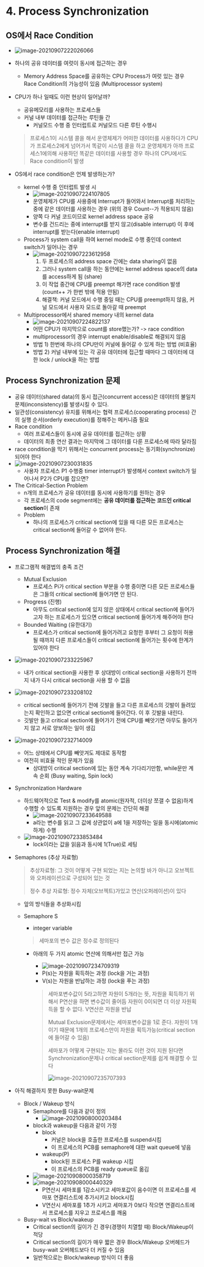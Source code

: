 # 4. Process Synchronization

## OS에서 Race Condition

- ![image-20210907222026066](img/image-20210907222026066.png)

- 하나의 공유 데이터를 여럿이 동시에 접근하는 경우

  - Memory Address Space를 공유하는 CPU Process가 여럿 있는 경우 Race Condition의 가능성이 있음 (Multiprocessor system)

- CPU가 하나 일때도 이런 현상이 일어날까?

  - 공유메모리를 사용하는 프로세스들
  - 커널 내부 데이터를 접근하는 루틴들 간
    - 커널모드 수행 중 인터럽트로 커널모드 다른 루틴 수행시

  > 프로세스1이 시스템 콜을 해서 운영체제가 어떠한 데이터를 사용하다가 CPU가 프로세스2에게 넘어가서 똑같이 시스템 콜을 하고 운영체제가 아까 프로세스1에의해 사용하던 똑같은 데이터를 사용할 경우 하나의 CPU에서도 Race condition이 발생

- OS에서 race condition은 언제 발생하는가?
  - kernel 수행 중 인터럽트 발생 시
    - ![image-20210907224107805](img/image-20210907224107805.png)
    - 운영체제가 CPU를 사용중에 Interrupt가 들어와서 Interrupt를 처리하는 중에 같은 데이터를 사용하는 경우 (위의 경우 Count--가 적용되지 않음)
    - 양쪽 다 커널 코드이므로 kernel address space 공유
    - 변수를 건드리는 중에 interrupt를 받지 않고(disable interrupt) 이 후에 interrupt를 받는다(enable interrupt)
  - Process가 system call을 하여 kernel mode로 수행 중인데 context switch가 일어나는 경우
    - ![image-20210907223612958](img/image-20210907223612958.png)
      1. 두 프로세스의 address space 간에는 data sharing이 없음
      2. 그러나 system call을 하는 동안에는 kernel address space의 data를 access하게 됨 (share)
      3. 이 작업 중간에 CPU를 preempt 해가면 race condition 발생 (count++ 가 한번 밖에 적용 안됨)
      4. 해결책: 커널 모드에서 수행 중일 때는 CPU를 preempt하지 않음, 커널 모드에서 사용자 모드로 돌아갈 때 preempt
  - Multiprocessor에서 shared memory 내의 kernel data
    - ![image-20210907224822137](img/image-20210907224822137.png)
    - 어떤 CPU가 마지막으로  count를 store했는가? -> race condition
    - multiprocessor의 경우 interrupt enable/disable로 해결되지 않음
    - 방법 1) 한번에 하나의 CPU만이 커널에 들어갈 수 있게 하는 방법 (비효율)
    - 방법 2) 커널 내부에 있는 각 공유 데이터에 접근할 때마다 그 데이터에 대한 lock / unlock을 하는 방법

## Process Synchronization 문제

- 공유 데이터(shared data)의 동시 접근(concurrent access)은 데이터의 불일치 문제(inconsistency)를 발생시킬 수 있다.
- 일관성(consistency) 유지를 위해서는 협력 프로세스(cooperating process) 간의 실행 순서(orderly execution)를 정해주는 메커니즘 필요
- Race condition
  - 여러 프로세스들이 동시에 공유 데이터를 접근하는 상황
  - 데이터의 최종 연산 결과는 마지막에 그 데이터를 다룬 프로세스에 따라 달라짐
- race condition을 막기 위해서는 concurrent process는 동기화(synchronize)되어야 한다
- ![image-20210907230031835](img/image-20210907230031835.png)
  - 사용자 프로세스 P1 수행중 timer interrupt가 발생해서 context switch가 일어나서 P2가 CPU를 잡으면?
- The Critical-Section Problem
  - n개의 프로세스가 공유 데이터를 동시에 사용하기를 원하는 경우
  - 각 프로세스의 code segment에는 **공유 데이터를 접근하는 코드인 critical section**이 존재
  - Problem
    - 하나의 프로세스가 critical section에 있을 때 다른 모든 프로세스는 critical section에 들어갈 수 없어야 한다.

## Process Synchronization 해결

- 프로그램적 해결법의 충족 조건

  - Mutual Exclusion
    - 프로세스 Pi가 critical section 부분을 수행 중이면 다른 모든 프로세스들은 그들의 critical section에 들어가면 안 된다.
  - Progress (진행)
    - 아무도 critical section에 있지 않은 상태에서 critical section에 들어가고자 하는 프로세스가 있으면 critical section에 들어가게 해주어야 한다
  - Bounded Waiting (유한대기)
    - 프로세스가 critical section에 들어가려고 요청한 후부터 그 요청이 허용될 때까지 다른 프로세스들이 critical section에 들어가는 횟수에 한계가 있어야 한다

- ![image-20210907233225967](img/image-20210907233225967.png)

  - 내가 critical section을 사용한 후 상대방이 critical section을 사용하기 전까지 내가 다시 critical section을 사용 할 수 없음

- ![image-20210907233208102](img/image-20210907233208102.png)

  - critical section에 들어가기 전에 깃발을 들고 다른 프로세스의 깃발이 들려있는지 확인하고 없으면 critical section에 들어간다. 이 후 깃발을 내린다.
  - 깃발만 들고 critical section에 들어가기 전에 CPU를 빼앗기면 아무도 들어가지 않고 서로 양보하는 일이 생김

- ![image-20210907232714009](img/image-20210907232714009.png)

  - 어느 상태에서 CPU를 빼앗겨도 제대로 동작함
  - 여전히 비효율 적인 문제가 있음
    - 상대방이 critical section에 있는 동안 계속 기다리기만함, while문만 계속 순회 (Busy waiting, Spin lock)

- Synchronization Hardware

  - 하드웨어적으로 Test & modify를 atomic(원자적, 더이상 쪼갤 수 없음)하게 수행할 수 있도록 지원하는 경우 앞의 문제는 간단히 해결
    - ![image-20210907233649588](img/image-20210907233649588.png)
    - a라는 변수를 읽고 그 값에 상관없이 a에 1을 저장하는 일을 동시에(atomic하게) 수행
  - ![image-20210907233853484](img/image-20210907233853484.png)
    - lock이라는 값을 읽음과 동시에 1(True)로 세팅

- Semaphores (추상 자료형)

  > 추상자료형: 그 것이 어떻게 구현 되었는 지는 논의할 바가 아니고 오브젝트와 오퍼레이션으로 구성되어 있는 것
  >
  > 정수 추상 자료형: 정수 자체(오브젝트)가있고 연산(오퍼레이션)이 있다

  - 앞의 방식들을 추상화시킴

  - Semaphore S

    - integer variable

    > 세마포의 변수 값은 정수로 정의된다

    - 아래의 두 가지 atomic 연산에 의해서만 접근 가능

      - ![image-20210907234709319](img/image-20210907234709319.png)
      - P(s)는 자원을 획득하는 과정 (lock을 거는 과정)
      - V(s)는 자원을 반납하는 과정 (lock을 푸는 과정)

      > 세마포변수값이 5라고하면 자원이 5개라는 뜻, 자원을 획득하기 위해서 P연산을 하면 변수값이 줄어듬 자원이 0이되면 더 이상 자원획득을 할 수 없다. V연산은 자원을 반납
      >
      > Mutual Exclusion문제에서는 세마포변수값을 1로 준다. 자원이 1개이기 때문에 1개의 프로세스만이 자원을 획득가능(critical section에 들어갈 수 있음)
      >
      > 세마포가 어떻게 구현되는 지는 몰라도 이런 것이 지원 된다면 Synchronization문제나 critical section문제를 쉽게 해결할 수 있다
      >
      > ![image-20210907235707393](img/image-20210907235707393.png)

- 아직 해결하지 못한 Busy-wait문제

  - Block / Wakeup 방식
    - Semaphore를 다음과 같이 정의
      - ![image-20210908000203484](img/image-20210908000203484.png)
    - block과 wakeup을 다음과 같이 가정
      - block
        - 커널은 block을 호출한 프로세스를 suspend시킴
        - 이 프로세스의 PCB를 semaphore에 대한 wait queue에 넣음
      - wakeup(P)
        - block된 프로세스 P를 wakeup 시킴
        - 이 프로세스의 PCB를 ready queue로 옮김
    - ![image-20210908000358719](img/image-20210908000358719.png)
    - ![image-20210908000440329](img/image-20210908000440329.png)
      - P연산시 세마포를 1감소시키고 세마포값이 음수이면 이 프로세스를 세마포 연결리스트에 추가시키고 block시킴
      - V연산시 세마포를 1추가 시키고 세마포가 0보다 작으면 연결리스트에서 프로세스를 지우고 프로세스를 깨움
  - Busy-wait vs Block/wakeup
    - Critical section의 길이가 긴 경우(경쟁이 치열할 때) Block/Wakeup이 적당
    - Critical section의 길이가 매우 짧은 경우 Block/Wakeup 오버헤드가 busy-wait 오버헤드보다 더 커질 수 있음
    - 일반적으로는 Block/wakeup 방식이 더 좋음

